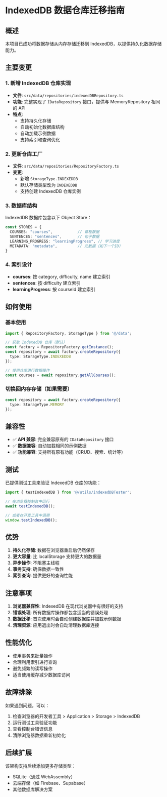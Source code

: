 # IndexedDB 数据仓库迁移指南

## 概述

本项目已成功将数据存储从内存存储迁移到 IndexedDB，以提供持久化数据存储能力。

## 主要变更

### 1. 新增 IndexedDB 仓库实现

- **文件**: `src/data/repositories/indexedDBRepository.ts`
- **功能**: 完整实现了 `IDataRepository` 接口，提供与 MemoryRepository 相同的 API
- **特点**: 
  - 支持持久化存储
  - 自动初始化数据库结构
  - 自动加载示例数据
  - 支持索引和查询优化

### 2. 更新仓库工厂

- **文件**: `src/data/repositories/RepositoryFactory.ts`
- **变更**: 
  - 新增 `StorageType.INDEXEDDB`
  - 默认存储类型改为 `INDEXEDDB`
  - 支持创建 IndexedDB 仓库实例

### 3. 数据库结构

IndexedDB 数据库包含以下 Object Store：

```typescript
const STORES = {
  COURSES: "courses",           // 课程数据
  SENTENCES: "sentences",       // 句子数据
  LEARNING_PROGRESS: "learningProgress", // 学习进度
  METADATA: "metadata",         // 元数据（如下一个ID）
}
```

### 4. 索引设计

- **courses**: 按 category, difficulty, name 建立索引
- **sentences**: 按 difficulty 建立索引  
- **learningProgress**: 按 courseId 建立索引

## 如何使用

### 基本使用

```typescript
import { RepositoryFactory, StorageType } from '@/data';

// 获取 IndexedDB 仓库（默认）
const factory = RepositoryFactory.getInstance();
const repository = await factory.createRepository({
  type: StorageType.INDEXEDDB
});

// 使用仓库进行数据操作
const courses = await repository.getAllCourses();
```

### 切换回内存存储（如果需要）

```typescript
const repository = await factory.createRepository({
  type: StorageType.MEMORY
});
```

## 兼容性

- ✅ **API 兼容**: 完全兼容原有的 `IDataRepository` 接口
- ✅ **数据兼容**: 自动加载相同的示例数据
- ✅ **功能兼容**: 支持所有原有功能（CRUD、搜索、统计等）

## 测试

已提供测试工具来验证 IndexedDB 仓库的功能：

```typescript
import { testIndexedDB } from '@/utils/indexedDBTester';

// 在浏览器控制台中运行
await testIndexedDB();

// 或者在开发工具中调用
window.testIndexedDB();
```

## 优势

1. **持久化存储**: 数据在浏览器重启后仍然保存
2. **更大容量**: 比 localStorage 支持更大的数据量
3. **异步操作**: 不阻塞主线程
4. **事务支持**: 确保数据一致性
5. **索引查询**: 提供更好的查询性能

## 注意事项

1. **浏览器兼容性**: IndexedDB 在现代浏览器中有很好的支持
2. **错误处理**: 所有数据库操作都包含适当的错误处理
3. **数据迁移**: 首次使用时会自动创建数据库并加载示例数据
4. **清理资源**: 应用退出时会自动清理数据库连接

## 性能优化

- 使用事务来批量操作
- 合理利用索引进行查询
- 避免频繁的读写操作
- 适当使用缓存减少数据库访问

## 故障排除

如果遇到问题，可以：

1. 检查浏览器的开发者工具 > Application > Storage > IndexedDB
2. 运行测试工具验证功能
3. 查看控制台错误信息
4. 清除浏览器数据重新初始化

## 后续扩展

该架构支持后续添加更多存储类型：
- SQLite（通过 WebAssembly）
- 云端存储（如 Firebase、Supabase）
- 其他数据库解决方案
